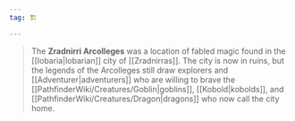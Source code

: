 ```yaml
---
tag: 🏗️

---
```

> The **Zradnirri Arcolleges** was a location of fabled magic found in the [[Iobaria|Iobarian]] city of [[Zradnirras]]. The city is now in ruins, but the legends of the Arcolleges still draw explorers and [[Adventurer|adventurers]] who are willing to brave the [[PathfinderWiki/Creatures/Goblin|goblins]], [[Kobold|kobolds]], and [[PathfinderWiki/Creatures/Dragon|dragons]] who now call the city home.








